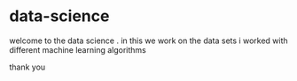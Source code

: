 # data-science
welcome to the  data science . in this  we work on the data sets i worked  with different machine learning algorithms 







thank you 
